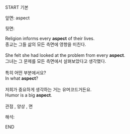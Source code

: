 START
기본

앞면:
aspect


뒷면:
<div>Religion informs every <strong>aspect</strong> of their lives.</div><div><div>종교는 그들 삶의 모든 측면에 영향을 미친다.<br><br><div>She felt she had looked at the problem from every <strong>aspect</strong>.</div><div><div>그녀는 그 문제를 모든 측면에서 살펴보았다고 생각했다.</div></div><br><div><div>특히 어떤 부분에서요?</div></div><div><div>In what <strong>aspect</strong>?<br><br><div><div>저희가 중요하게 생각하는 거는 유머코드거든요.</div></div><div><div>Humor is a big <strong>aspect</strong>. <br><br>관점 , 양상 , 면</div></div></div></div></div></div>


해석:

END